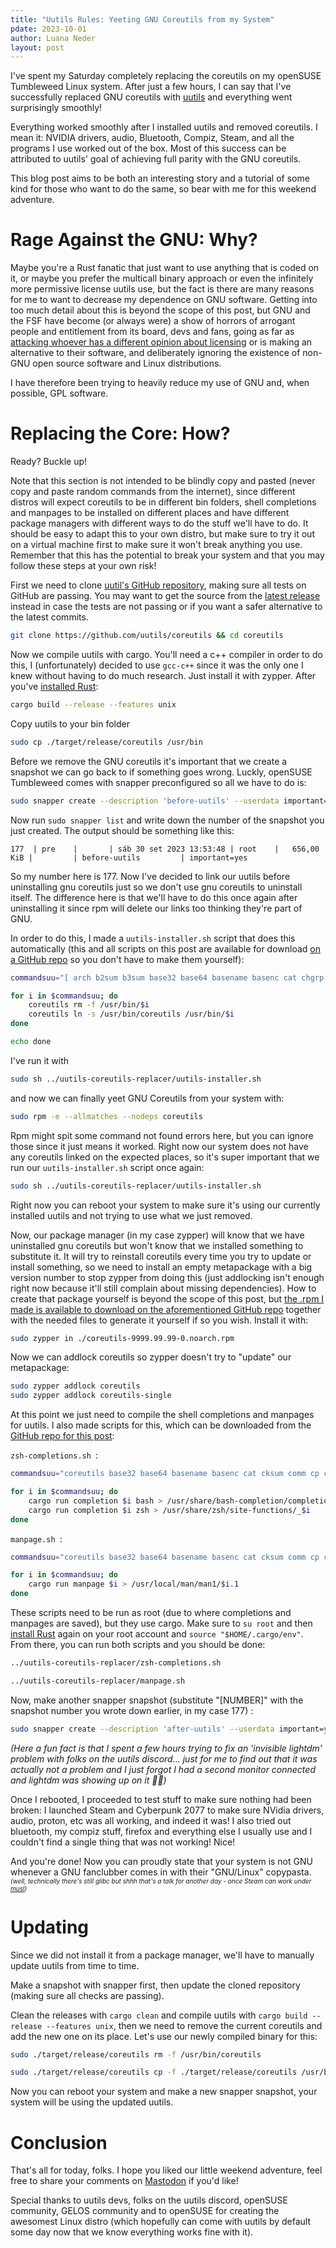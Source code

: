 ```yaml
---
title: "Uutils Rules: Yeeting GNU Coreutils from my System"
pdate: 2023-10-01
author: Luana Neder
layout: post
---
```


I've spent my Saturday completely replacing the coreutils on my openSUSE Tumbleweed Linux system. After just a few hours, I can say that I've successfully replaced GNU coreutils with [uutils](https://uutils.github.io/) and everything went surprisingly smoothly!

Everything worked smoothly after I installed uutils and removed coreutils. I mean it: NVIDIA drivers, audio, Bluetooth, Compiz, Steam, and all the programs I use worked out of the box. Most of this success can be attributed to uutils' goal of achieving full parity with the GNU coreutils.

This blog post aims to be both an interesting story and a tutorial of some kind for those who want to do the same, so bear with me for this weekend adventure.
 

# Rage Against the GNU: Why?
Maybe you're a Rust fanatic that just want to use anything that is coded on it, or maybe you prefer the multicall binary approach or even the infinitely more permissive license uutils use, but the fact is there are many reasons for me to want to decrease my dependence on GNU software. Getting into too much detail about this is beyond the scope of this post, but GNU and the FSF have become (or always were) a show of horrors of arrogant people and entitlement from its board, devs and fans, going as far as [attacking whoever has a different opinion about licensing](https://github.com/uutils/coreutils/issues/1781) or is making an alternative to their software, and deliberately ignoring the existence of non-GNU open source software and Linux distributions. 
<!-- I'm also pretty sure I remember reading somewhere that GNU was being secretive about documentation for some parts of glibc on an attempt to stop projects like [musl](https://musl.libc.org/). -->
I have therefore been trying to heavily reduce my use of GNU and, when possible, GPL software.

# Replacing the Core: How?

Ready? Buckle up!

Note that this section is not intended to be blindly copy and pasted (never copy and paste random commands from the internet), since different distros will expect coreutils to be in different bin folders, shell completions and manpages to be installed on different places and have different package managers with different ways to do the stuff we'll have to do. It should be easy to adapt this to your own distro, but make sure to try it out on a virtual machine first to make sure it won't break anything you use. Remember that this has the potential to break your system and that you may follow these steps at your own risk!

First we need to clone [uutil's GitHub repository](https://github.com/uutils/coreutils/), making sure all tests on GitHub are passing. You may want to get the source from the [latest release](https://github.com/uutils/coreutils/releases/latest) instead in case the tests are not passing or if you want a safer alternative to the latest commits.

````sh
git clone https://github.com/uutils/coreutils && cd coreutils
````

Now we compile uutils with cargo. You'll need a c++ compiler in order to do this, I (unfortunately) decided to use ```gcc-c++```  since it was the only one I knew without having to do much research. Just install it with zypper. After you've [installed Rust](https://www.rust-lang.org/learn/get-started):
````sh
cargo build --release --features unix
````

Copy uutils to your bin folder

````sh
sudo cp ./target/release/coreutils /usr/bin
````

Before we remove the GNU coreutils it's important that we create a snapshot we can go back to if something goes wrong. Luckly, openSUSE Tumbleweed comes with snapper preconfigured so all we have to do is:

````sh
sudo snapper create --description 'before-uutils' --userdata important=yes -t pre
````

Now run ```sudo snapper list``` and write down the number of the snapshot you just created. The output should be something like this:
````
177  | pre    |       | sáb 30 set 2023 13:53:48 | root    |   656,00 KiB |         | before-uutils         | important=yes
````

So my number here is 177. Now I've decided to link our uutils before uninstalling gnu coreutils just so we don't use gnu coreutils to uninstall itself. The difference here is that we'll have to do this once again after uninstalling it since rpm will delete our links too thinking they're part of GNU.

In order to do this, I made a ```uutils-installer.sh``` script that does this automatically (this and all scripts on this post are available for download [on a GitHub repo](https://github.com/LuNeder/uutils-coreutils-replacer) so you don't have to make them yourself):

````sh
commandsuu="[ arch b2sum b3sum base32 base64 basename basenc cat chgrp chmod chown chroot cksum comm cp csplit cut date dd df dir dircolors dirname du echo env expand expr factor false fmt fold groups hashsum head hostid hostname id install join kill link ln logname ls md5sum mkdir mkfifo mknod mktemp more mv nice nl nohup nproc numfmt od paste pathchk pinky pr printenv printf ptx pwd readlink realpath relpath rm rmdir seq sha1sum sha224sum sha256sum sha3-224sum sha3-256sum sha3-384sum sha3-512sum sha384sum sha3sum sha512sum shake128sum shake256sum shred shuf sleep sort split stat stdbuf stty sum sync tac tail tee test timeout touch tr true truncate tsort tty uname unexpand uniq unlink uptime users vdir wc who whoami yes"

for i in $commandsuu; do
    coreutils rm -f /usr/bin/$i
    coreutils ln -s /usr/bin/coreutils /usr/bin/$i
done

echo done
````

I've run it with 
````sh
sudo sh ../uutils-coreutils-replacer/uutils-installer.sh
````
and now we can finally yeet GNU Coreutils from your system with:

````sh
sudo rpm -e --allmatches --nodeps coreutils
````

Rpm might spit some command not found errors here, but you can ignore those since it just means it worked. Right now our system does not have any coreutils linked on the expected places, so it's super important that we run our  ```uutils-installer.sh``` script once again:

````sh
sudo sh ../uutils-coreutils-replacer/uutils-installer.sh
````

Right now you can reboot your system to make sure it's using our currently installed uutils and not trying to use what we just removed.

Now, our package manager (in my case zypper) will know that we have uninstalled gnu coreutils but won't know that we installed something to substitute it. It will try to reinstall coreutils every time you try to update or install something, so we need to install an empty metapackage with a big version number to stop zypper from doing this (just addlocking isn't enough right now because it'll still complain about missing dependencies). How to create that package yourself is beyond the scope of this post, but [the .rpm I made is available to download on the aforementioned GitHub repo](https://github.com/LuNeder/uutils-coreutils-replacer) together with the needed files to generate it yourself if so you wish. Install it with:

````sh
sudo zypper in ./coreutils-9999.99.99-0.noarch.rpm
````

Now we can addlock coreutils so zypper doesn't try to "update" our metapackage:
````sh
sudo zypper addlock coreutils
sudo zypper addlock coreutils-single
````

At this point we just need to compile the shell completions and manpages for uutils. I also made scripts for this, which can be downloaded from the [GitHub repo for this post](https://github.com/LuNeder/uutils-coreutils-replacer):

```zsh-completions.sh ```:

````sh
commandsuu="coreutils base32 base64 basename basenc cat cksum comm cp csplit cut date dd df dir dircolors dirname du echo env expand expr factor false fmt fold hashsum md5sum sha1sum sha224sum sha256sum sha384sum sha512sum sha3sum sha3-224sum sha3-256sum sha3-384sum sha3-512sum shake128sum shake256sum b2sum b3sum head join link ln ls mkdir mktemp more mv nl numfmt od paste pr printenv printf ptx pwd readlink realpath relpath rm rmdir seq shred shuf sleep sort split sum tac tail tee touch tr true truncate tsort unexpand uniq unlink test vdir wc yes"

for i in $commandsuu; do
    cargo run completion $i bash > /usr/share/bash-completion/completions/$i
    cargo run completion $i zsh > /usr/share/zsh/site-functions/_$i
done
````

```manpage.sh ```:

````sh
commandsuu="coreutils base32 base64 basename basenc cat cksum comm cp csplit cut date dd df dir dircolors dirname du echo env expand expr factor false fmt fold hashsum md5sum sha1sum sha224sum sha256sum sha384sum sha512sum sha3sum sha3-224sum sha3-256sum sha3-384sum sha3-512sum shake128sum shake256sum b2sum b3sum head join link ln ls mkdir mktemp more mv nl numfmt od paste pr printenv printf ptx pwd readlink realpath relpath rm rmdir seq shred shuf sleep sort split sum tac tail tee touch tr true truncate tsort unexpand uniq unlink test [ vdir wc yes"

for i in $commandsuu; do
    cargo run manpage $i > /usr/local/man/man1/$i.1
done
```` 

These scripts need to be run as root (due to where completions and manpages are saved), but they use cargo. Make sure to ```su root``` and then [install Rust](https://www.rust-lang.org/learn/get-started) again on your root account and ```source "$HOME/.cargo/env"```. From there, you can run both scripts and you should be done:

````sh
../uutils-coreutils-replacer/zsh-completions.sh
````

````sh
../uutils-coreutils-replacer/manpage.sh
````

Now, make another snapper snapshot (substitute "[NUMBER]" with the snapshot number you wrote down earlier, in my case 177) :

````sh
sudo snapper create --description 'after-uutils' --userdata important=yes -t post --pre-number [NUMBER]
````

_(Here a fun fact is that I spent a few hours trying to fix an 'invisible lightdm' problem with folks on the uutils discord... just for me to find out that it was actually not a problem and I just forgot I had a second monitor connected and lightdm was showing up on it 🤦‍♀️)_

Once I rebooted, I proceeded to test stuff to make sure nothing had been broken: I launched Steam and Cyberpunk 2077 to make sure NVidia drivers, audio, proton, etc was all working, and indeed it was! I also tried out bluetooth, my compiz stuff, firefox and everything else I usually use and I couldn't find a single thing that was not working! Nice!

And you're done! Now you can proudly state that your system is not GNU whenever a GNU fanclubber comes in with their "GNU/Linux" copypasta.<span style="font-style:italic;font-size:10px">
    (well, technically there's still glibc but shhh that's a talk for another day - once Steam can work under [musl](https://musl.libc.org/))
</span>


# Updating
Since we did not install it from a package manager, we'll have to manually update uutils from time to time.

Make a snapshot with snapper first, then update the cloned repository (making sure all checks are passing). 

Clean the releases with ```cargo clean``` and compile uutils with ```cargo build --release --features unix```, then we need to remove the current coreutils and add the new one on its place. Let's use our newly compiled binary for this:

````sh
sudo ./target/release/coreutils rm -f /usr/bin/coreutils
````

````sh
sudo ./target/release/coreutils cp -f ./target/release/coreutils /usr/bin
````

Now you can reboot your system and make a new snapper snapshot, your system will be using the updated uutils.

# Conclusion
That's all for today, folks. I hope you liked our little weekend adventure, feel free to share your comments on [Mastodon](https://tech.lgbt/@luana/111161558275487072) if you'd like! 



Special thanks to uutils devs, folks on the uutils discord, openSUSE community, GELOS community and to openSUSE for creating the awesomest Linux distro (which hopefully can come with uutils by default some day now that we know everything works fine with it).
